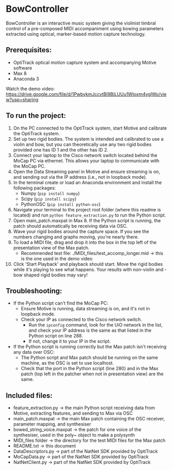 # BowController

BowController is an interactive music system giving the violinist timbral control of a pre-composed MIDI accompaniment using bowing parameters extracted using optical, marker-based motion capture technology.

## **Prerequisites:**
- OptiTrack optical motion capture system and accompanying Motive software
- Max 8
- Anaconda 3

Watch the demo video: https://drive.google.com/file/d/1PwbykmJccvtBl9BjLUUu1WIoxm4yglWo/view?usp=sharing

## **To run the project:**

1. On the PC connected to the OptiTrack system, start Motive and calibrate the OptiTrack system.
2. Set up two rigid bodies. The system is intended and calibrated to use a violin and bow, but you can theoretically use any two rigid bodies provided one has ID 1 and the other has ID 2.
3. Connect your laptop to the Cisco network switch located behind the MoCap PC via ethernet. This allows your laptop to communicate with the MoCap PC.
4. Open the Data Streaming panel in Motive and ensure streaming is on, and sending out via the IP address (i.e., not in loopback mode).
5. In the terminal create or load an Anaconda environment and install the following packages:
	- Numpy (`pip install numpy`)
	- Scipy (`pip install scipy`)
	- PythonOSC (`pip install python-osc`)
6. Navigate your terminal to the project root folder (where this readme is located) and run `python feature_extraction.py` to run the Python script.
7. Open main_patch.maxpat in Max 8. If the Python script is running, the patch should automatically be receiving data via OSC.
8. Wave your rigid bodies around the capture space. If you see the numbers changing and graphs moving, you're nearly there.
9. To load a MIDI file, drag and drop it into the box in the top left of the presentation view of the Max patch.
	- Recommended test file: ./MIDI_files/test_accomp_longer.mid -> this is the one used in the demo video
10. Click 'Start Playback' and playback should start. Move the rigid bodies while it's playing to see what happens. Your results with non-violin and -bow shaped rigid bodies may vary!

## **Troubleshooting:**

- If the Python script can't find the MoCap PC:
	- Ensure Motive is running, data streaming is on, and it's not in loopback mode.
	- Check your IP as connected to the Cisco network switch.
		- Run the `ipconfig` command, look for the UiO network in the list, and check your IP address is the same as that listed in the Python script on line 288.
		- If not, change it to your IP in the script.
- If the Python script is running correctly but the Max patch isn't receiving any data over OSC:
	- The Python script and Max patch should be running on the same machine, as the OSC is set to use localhost.
	- Check that the port in the Python script (line 280) and in the Max patch (top left in the patcher when not in presentation view) are the same.

## **Included files:**

- feature_extraction.py		-> the main Python script receiving data from Motive, extracting features, and sending to Max via OSC
- main_patch.maxpat		-> the main Max patch containing the OSC receiver, parameter mapping, and synthesiser
- bowed_string_voice.maxpat	-> the patch for one voice of the synthesiser, used in the poly~ object to make a polysynth
- MIDI_files folder		-> the directory for the test MIDI files for the Max patch
- README.txt			-> this document
- DataDescriptors.py		-> part of the NatNet SDK provided by OptiTrack
- MoCapData.py			-> part of the NatNet SDK provided by OptiTrack
- NatNetClient.py		-> part of the NatNet SDK provided by OptiTrack
